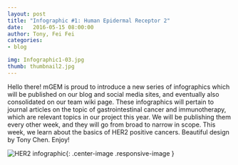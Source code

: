 ```yaml
---
layout: post
title: "Infographic #1: Human Epidermal Receptor 2"
date:   2016-05-15 08:00:00
author: Tony, Fei Fei
categories: 
- blog

img: Infographic1-03.jpg
thumb: thumbnail2.jpg
---
```


Hello there! mGEM is proud to introduce a new series of infographics which will be published on our blog and social media sites, and eventually also consolidated on our team wiki page. These infographics will pertain to journal articles on the topic of gastrointestinal cancer and immunotherapy, which are relevant topics in our project this year. We will be publishing them every other week, and they will go from broad to narrow in scope. This week, we learn about the basics of HER2 positive cancers. Beautiful design by Tony Chen. Enjoy!

![HER2 infographic](https://raw.githubusercontent.com/mgem/mgem.github.io/master/img/blog/post_content/2016-05-15/Infographic1-03.png){: .center-image .responsive-image }


